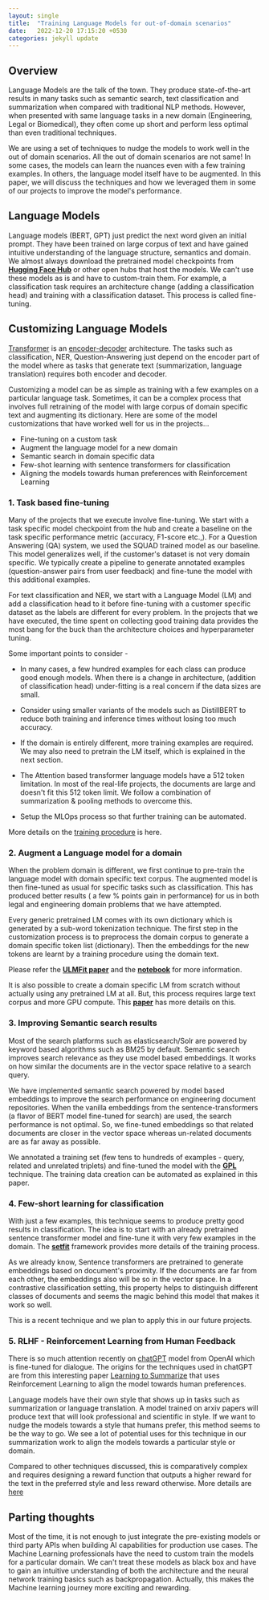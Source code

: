 ```yaml
---
layout: single
title:  "Training Language Models for out-of-domain scenarios"
date:   2022-12-20 17:15:20 +0530
categories: jekyll update
---
```


## Overview
Language Models are the talk of the town. They produce state-of-the-art results in many tasks such as 
semantic search, text classification and summarization when compared with traditional NLP methods. 
However, when presented with same language tasks in a new domain (Engineering, Legal or Biomedical), 
they often come up short and perform less optimal than even traditional techniques. 

We are using a set of techniques to nudge the models to work well in the out of domain scenarios. All the out of domain
scenarios are not same! In some cases, the models can learn the nuances even with a few training examples. In others,
the language model itself have to be augmented. In this paper, we will discuss the techniques and how we leveraged them
in some of our projects to improve the model's performance.

## Language Models
Language models (BERT, GPT) just predict the next word given an initial prompt. They have been trained on large corpus of text 
and have gained intuitive understanding of the language structure, semantics and domain. We almost always download the 
pretrained model checkpoints from [**Hugging Face Hub**](https://huggingface.co) or other open hubs that host the models. 
We can't use these models as is and have to custom-train them. For example, a classification task
requires an architecture change (adding a classification head) and training with a classification dataset. This process is 
called fine-tuning.

## Customizing Language Models
[Transformer](https://arxiv.org/abs/1706.03762) is an [encoder-decoder](https://jalammar.github.io/illustrated-transformer/) architecture.
The tasks such as classification, NER, Question-Answering just depend on the encoder part of the model where as tasks that
generate text (summarization, language translation) requires both encoder and decoder.

Customizing a model can be as simple as training with a few examples on a particular language task. Sometimes, 
it can be a complex process that involves full retraining of the model with large corpus of domain specific text 
and augmenting its dictionary. Here are some of the model customizations that have worked well for us in the projects...

* Fine-tuning on a custom task
* Augment the language model for a new domain
* Semantic search in domain specific data
* Few-shot learning with sentence transformers for classification
* Aligning the models towards human preferences with Reinforcement Learning

### 1. Task based fine-tuning
Many of the projects that we execute involve fine-tuning. We start with a task specific model checkpoint from the hub and
create a baseline on the task specific performance metric (accuracy, F1-score etc.,). For a Question Answering (QA) system, 
we used the SQUAD trained model as our baseline. This model generalizes well, if the customer's dataset is not very domain specific. 
We typically create a pipeline to generate annotated examples (question-answer pairs from user feedback) 
and fine-tune the model with this additional examples.

For text classification and NER, we start with a Language Model (LM) and add a classification head to it before fine-tuning with a
customer specific dataset as the labels are different for every problem. In the projects that we have executed, the time 
spent on collecting good training data provides the most bang for the buck than the architecture choices and hyperparameter tuning.

Some important points to consider -

* In many cases, a few hundred examples for each class can produce good enough models. When there is a change in architecture,
(addition of classification head) under-fitting is a real concern if the data sizes are small.

* Consider using smaller variants of the models such as DistillBERT to reduce both training and inference times without
losing too much accuracy.

* If the domain is entirely different, more training examples are required. We may also need to pretrain the LM itself, which is
explained in the next section.

* The Attention based transformer language models have a 512 token limitation. In most of the real-life projects, the documents
are large and doesn't fit this 512 token limit. We follow a combination of summarization & pooling methods to overcome this.

* Setup the MLOps process so that further training can be automated.

More details on the [training procedure](https://huggingface.co/docs/transformers/training) is here.

### 2. Augment a Language model for a domain

When the problem domain is different, we first continue to pre-train the language model with domain specific text corpus. 
The augmented model is then fine-tuned as usual for specific tasks such as classification. This has produced better 
results ( a few % points gain in performance) for us in both legal and engineering domain problems that we have attempted.

Every generic pretrained LM comes with its own dictionary which is generated by a sub-word tokenization technique. The first 
step in the customization process is to preprocess the domain corpus to generate a domain specific token list (dictionary).
Then the embeddings for the new tokens are learnt by a training procedure using the domain text.

Please refer the [**ULMFit paper**](https://arxiv.org/pdf/1801.06146.pdf) and the [**notebook**](https://github.com/fastai/fastbook/blob/master/10_nlp.ipynb) for more information.

It is also possible to create a domain specific LM from scratch without actually using any pretrained LM at all. But, this
process requires large text corpus and more GPU compute. This [**paper**](https://arxiv.org/abs/2007.15779) has more details
on this.

### 3. Improving Semantic search results

Most of the search platforms such as elasticsearch/Solr are powered by keyword based algorithms such as BM25 by default. 
Semantic search improves search relevance as they use model based embeddings. It works on how similar the documents are in the vector space 
relative to a search query.

We have implemented semantic search powered by model based embeddings to improve the search performance on engineering document repositories.
When the vanilla embeddings from the sentence-transformers (a flavor of BERT model fine-tuned for search) are used, 
the search performance is not optimal. So, we fine-tuned embeddings so that related documents are closer in the 
vector space whereas un-related documents are as far away as possible. 

We annotated a training set (few tens to hundreds of examples - query, related and unrelated triplets) and fine-tuned the model with 
the [**GPL**](https://github.com/UKPLab/gpl) technique. The training data creation can be automated as explained in this paper.

### 4. Few-short learning for classification
With just a few examples, this technique seems to produce pretty good results in classification. The idea is to 
start with an already pretrained sentence transformer model and fine-tune it with very few examples in the domain. The 
[**setfit**](https://github.com/huggingface/setfit) framework provides more details of the training process.

As we already know, Sentence transformers are pretrained to generate embeddings based on document's proximity. If the documents
are far from each other, the embeddings also will be so in the vector space. In a contrastive classification setting, this
property helps to distinguish different classes of documents and seems the magic behind this model that makes it work so well.

This is a recent technique and we plan to apply this in our future projects.

### 5. RLHF - Reinforcement Learning from Human Feedback

There is so much attention recently on [chatGPT](https://openai.com/blog/chatgpt/) model from OpenAI which is fine-tuned
for dialogue. The origins for the techniques used in chatGPT are from this 
interesting paper [Learning to Summarize](https://openai.com/blog/learning-to-summarize-with-human-feedback/) that uses
Reinforcement Learning to align the model towards human preferences.

Language models have their own style that shows up in tasks such as summarization or language translation. A model trained
on arxiv papers will produce text that will look professional and scientific in style. If we want to nudge the models
towards a style that humans prefer, this method seems to be the way to go. We see a lot of potential uses for this 
technique in our summarization work to align the models towards a particular style or domain. 

Compared to other techniques discussed, this is comparatively complex and requires designing a reward function that
outputs a higher reward for the text in the preferred style and less reward otherwise. More details are [here](https://huggingface.co/blog/rlhf)

## Parting thoughts
Most of the time, it is not enough to just integrate the pre-existing models or third party APIs when building AI
capabilities for production use cases. The Machine Learning professionals have the need to custom train the models
for a particular domain. We can't treat these models as black box and have to gain an intuitive understanding of both the
architecture and the neural network training basics such as backpropagation. Actually, this makes the Machine learning journey more
exciting and rewarding.













